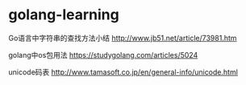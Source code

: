 # golang-learning

Go语言中字符串的查找方法小结
http://www.jb51.net/article/73981.htm

golang中os包用法
https://studygolang.com/articles/5024

unicode码表
http://www.tamasoft.co.jp/en/general-info/unicode.html
